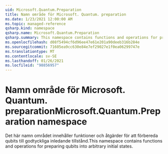 ```yaml
---
uid: Microsoft.Quantum.Preparation
title: Namn område för Microsoft. Quantum. preparation
ms.date: 1/23/2021 12:00:00 AM
ms.topic: managed-reference
qsharp.kind: namespace
qsharp.name: Microsoft.Quantum.Preparation
qsharp.summary: This namespace contains functions and operations for preparing qubits into arbitrary initial states.
ms.openlocfilehash: d08f5494cf6d96ee47e61e201a90deeb316b284e
ms.sourcegitcommit: 71605ea9cc630e84e7ef29027e1f0ea06299747e
ms.translationtype: MT
ms.contentlocale: sv-SE
ms.lasthandoff: 01/26/2021
ms.locfileid: "98856957"
---
```

# <a name="microsoftquantumpreparation-namespace"></a><span data-ttu-id="1a63e-102">Namn område för Microsoft. Quantum. preparation</span><span class="sxs-lookup"><span data-stu-id="1a63e-102">Microsoft.Quantum.Preparation namespace</span></span>

<span data-ttu-id="1a63e-103">Det här namn området innehåller funktioner och åtgärder för att förbereda qubits till godtyckliga inledande tillstånd.</span><span class="sxs-lookup"><span data-stu-id="1a63e-103">This namespace contains functions and operations for preparing qubits into arbitrary initial states.</span></span>

